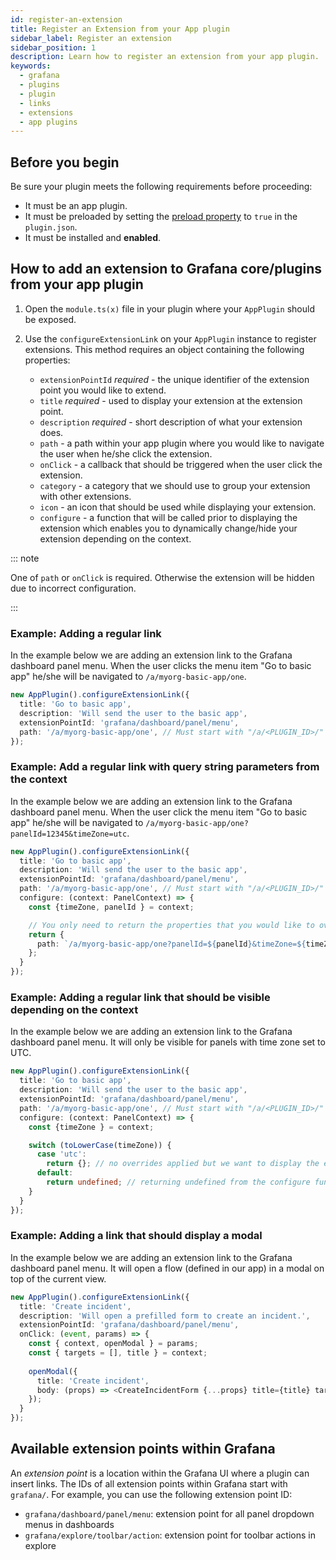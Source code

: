 ```yaml
---
id: register-an-extension
title: Register an Extension from your App plugin
sidebar_label: Register an extension
sidebar_position: 1
description: Learn how to register an extension from your app plugin.
keywords:
  - grafana
  - plugins
  - plugin
  - links
  - extensions
  - app plugins
---
```


## Before you begin

Be sure your plugin meets the following requirements before proceeding:

- It must be an app plugin.
- It must be preloaded by setting the [preload property](https://grafana.com/docs/grafana/latest/developers/plugins/metadata/#pluginjson) to `true` in the `plugin.json`.
- It must be installed and **enabled**.

## How to add an extension to Grafana core/plugins from your app plugin

1. Open the `module.ts(x)` file in your plugin where your `AppPlugin` should be exposed.

1. Use the `configureExtensionLink` on your `AppPlugin` instance to register extensions. This method requires an object containing the following properties:

   - `extensionPointId` *required* - the unique identifier of the extension point you would like to extend.
   - `title` *required* - used to display your extension at the extension point.
   - `description` *required* - short description of what your extension does.
   - `path` - a path within your app plugin where you would like to navigate the user when he/she click the extension.
   - `onClick` - a callback that should be triggered when the user click the extension.
   - `category` - a category that we should use to group your extension with other extensions.
   - `icon` - an icon that should be used while displaying your extension.
   - `configure` - a function that will be called prior to displaying the extension which enables you to dynamically change/hide your extension depending on the context.

::: note

One of `path` or `onClick` is required. Otherwise the extension will be hidden due to incorrect configuration.

:::

### Example: Adding a regular link

In the example below we are adding an extension link to the Grafana dashboard panel menu. When the user clicks the menu item "Go to basic app" he/she will be navigated to `/a/myorg-basic-app/one`.

```typescript
new AppPlugin().configureExtensionLink({
  title: 'Go to basic app',
  description: 'Will send the user to the basic app',
  extensionPointId: 'grafana/dashboard/panel/menu',
  path: '/a/myorg-basic-app/one', // Must start with "/a/<PLUGIN_ID>/"
});
```

### Example: Add a regular link with query string parameters from the context

In the example below we are adding an extension link to the Grafana dashboard panel menu. When the user click the menu item "Go to basic app" he/she will be navigated to `/a/myorg-basic-app/one?panelId=12345&timeZone=utc`.

```typescript
new AppPlugin().configureExtensionLink({
  title: 'Go to basic app',
  description: 'Will send the user to the basic app',
  extensionPointId: 'grafana/dashboard/panel/menu',
  path: '/a/myorg-basic-app/one', // Must start with "/a/<PLUGIN_ID>/"
  configure: (context: PanelContext) => {
    const {timeZone, panelId } = context;

    // You only need to return the properties that you would like to override.
    return {
      path: `/a/myorg-basic-app/one?panelId=${panelId}&timeZone=${timeZone}`
    };
  }
});
```

### Example: Adding a regular link that should be visible depending on the context

In the example below we are adding an extension link to the Grafana dashboard panel menu. It will only be visible for panels with time zone set to UTC.

```typescript
new AppPlugin().configureExtensionLink({
  title: 'Go to basic app',
  description: 'Will send the user to the basic app',
  extensionPointId: 'grafana/dashboard/panel/menu',
  path: '/a/myorg-basic-app/one', // Must start with "/a/<PLUGIN_ID>/"
  configure: (context: PanelContext) => {
    const {timeZone } = context;

    switch (toLowerCase(timeZone)) {
      case 'utc':
        return {}; // no overrides applied but we want to display the extension.
      default:
        return undefined; // returning undefined from the configure function will hide the extension.
    }
  }
});
```

### Example: Adding a link that should display a modal

In the example below we are adding an extension link to the Grafana dashboard panel menu. It will open a flow (defined in our app) in a modal on top of the current view.

```typescript
new AppPlugin().configureExtensionLink({
  title: 'Create incident',
  description: 'Will open a prefilled form to create an incident.',
  extensionPointId: 'grafana/dashboard/panel/menu',
  onClick: (event, params) => {
    const { context, openModal } = params;
    const { targets = [], title } = context;
    
    openModal({
      title: 'Create incident',
      body: (props) => <CreateIncidentForm {...props} title={title} targets={targets}>
    });
  }
});
```

## Available extension points within Grafana

An _extension point_ is a location within the Grafana UI where a plugin can insert links. The IDs of all extension points within Grafana start with `grafana/`. For example, you can use the following extension point ID:

- `grafana/dashboard/panel/menu`: extension point for all panel dropdown menus in dashboards
- `grafana/explore/toolbar/action`: extension point for toolbar actions in explore

